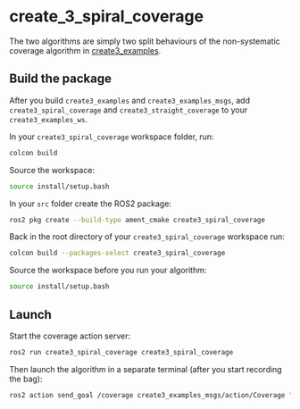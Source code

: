 # create_3_spiral_coverage
The two algorithms are simply two split behaviours of the non-systematic coverage algorithm in [create3_examples](https://github.com/iRobotEducation/create3_examples/tree/humble).

## Build the package
After you build `create3_examples` and `create3_examples_msgs`, add `create3_spiral_coverage` and `create3_straight_coverage` to your `create3_examples_ws`.

In your `create3_spiral_coverage` workspace folder, run:
```bash
colcon build
```

Source the workspace:
```bash
source install/setup.bash
```

In your `src` folder create the ROS2 package:
```bash
ros2 pkg create --build-type ament_cmake create3_spiral_coverage
```

Back in the root directory of your `create3_spiral_coverage` workspace run:
```bash
colcon build --packages-select create3_spiral_coverage
```

Source the workspace before you run your algorithm:
```bash
source install/setup.bash
```

## Launch
Start the coverage action server:
```bash
ros2 run create3_spiral_coverage create3_spiral_coverage
```

Then launch the algorithm in a separate terminal (after you start recording the bag):
```bash
ros2 action send_goal /coverage create3_examples_msgs/action/Coverage "{explore_duration:{sec: 500, nanosec: 0}, max_runtime:{sec: 1000,nanosec: 0}}"
```